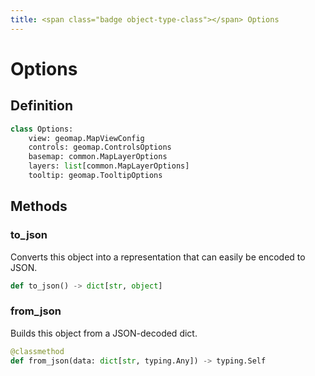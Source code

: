 ```yaml
---
title: <span class="badge object-type-class"></span> Options
---
```

# <span class="badge object-type-class"></span> Options

## Definition

```python
class Options:
    view: geomap.MapViewConfig
    controls: geomap.ControlsOptions
    basemap: common.MapLayerOptions
    layers: list[common.MapLayerOptions]
    tooltip: geomap.TooltipOptions
```
## Methods

### <span class="badge object-method"></span> to_json

Converts this object into a representation that can easily be encoded to JSON.

```python
def to_json() -> dict[str, object]
```

### <span class="badge object-method"></span> from_json

Builds this object from a JSON-decoded dict.

```python
@classmethod
def from_json(data: dict[str, typing.Any]) -> typing.Self
```

